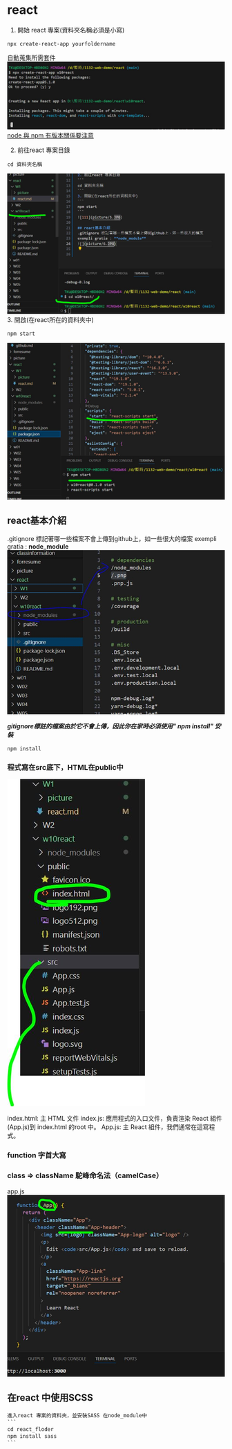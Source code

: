 # react

1. 開始 react 專案(資料夾名稱必須是小寫)
```
npx create-react-app yourfoldername
```
自動蒐集所需套件
![](picture/4r.JPG)
[node 與 npm 有版本關係要注意](https://nodejs.org/zh-tw/about/previous-releases)

2. 前往react 專案目錄
```
cd 資料夾名稱
```
![](picture/5.5.JPG)
3. 開啟(在react所在的資料夾中)
```
npm start
```
![111](picture/5.JPG)

## react基本介紹
.gitignore 標記著哪一些檔案不會上傳到github上，如一些很大的檔案
exempli gratia : **node_module**
![](picture/6.JPG)

***gitignore標註的檔案由於它不會上傳，因此你在家時必須使用" npm install" 安裝***
```
npm install
```
### 程式寫在src底下，HTML在public中
![](picture/8.JPG)

index.html: 主 HTML 文件
index.js: 應用程式的入口文件，負責渲染 React 組件(App.js)到 index.html 的root 中。
App.js: 主 React 組件，我們通常在這寫程式。

### function 字首大寫
###  class => className  駝峰命名法（camelCase）
 app.js
![](picture/9.JPG)

## 在react 中使用SCSS 
    進入react 專案的資料夾，並安裝SASS 在node_module中
    ```
    cd react_floder
    npm install sass
    ```
    